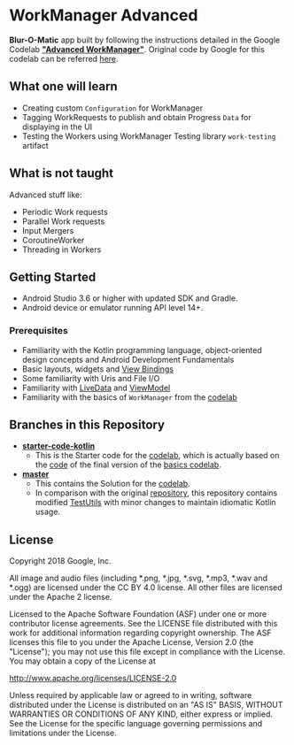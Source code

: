 # WorkManager Advanced

**Blur-O-Matic** app built by following the instructions detailed in the Google Codelab **["Advanced WorkManager"][WorkManager Advanced Codelab]**. Original code by Google for this codelab can be referred [here][WorkManager Advanced Repository].

## What one will learn

* Creating custom `Configuration` for WorkManager
* Tagging WorkRequests to publish and obtain Progress `Data` for displaying in the UI
* Testing the Workers using WorkManager Testing library `work-testing` artifact 

## What is not taught

Advanced stuff like:
* Periodic Work requests
* Parallel Work requests
* Input Mergers
* CoroutineWorker
* Threading in Workers

## Getting Started

* Android Studio 3.6 or higher with updated SDK and Gradle.
* Android device or emulator running API level 14+.

### Prerequisites
* Familiarity with the Kotlin programming language, object-oriented design concepts and Android Development Fundamentals
* Basic layouts, widgets and [View Bindings](https://d.android.com/topic/libraries/view-binding)
* Some familiarity with Uris and File I/O
* Familiarity with [LiveData](https://developer.android.com/topic/libraries/architecture/livedata) and [ViewModel](https://developer.android.com/topic/libraries/architecture/viewmodel)
* Familiarity with the basics of `WorkManager` from the [codelab](https://codelabs.developers.google.com/codelabs/android-workmanager/index.html)

## Branches in this Repository

* **[starter-code-kotlin](https://github.com/kaushiknsanji/android-workmanager-advanced/tree/starter-code-kotlin)**
	* This is the Starter code for the [codelab][WorkManager Advanced Codelab], which is actually based on the [code](https://github.com/kaushiknsanji/android-workmanager-basics/tree/master) of the final version of the [basics codelab](https://codelabs.developers.google.com/codelabs/android-workmanager/index.html).
* **[master](https://github.com/kaushiknsanji/android-workmanager-advanced/tree/master)**
	* This contains the Solution for the [codelab][WorkManager Advanced Codelab].
    * In comparison with the original [repository][WorkManager Advanced Repository], this repository contains modified [TestUtils](https://github.com/kaushiknsanji/android-workmanager-advanced/blob/master/app/src/androidTest/java/com/example/background/workers/TestUtils.kt) with minor changes to maintain idiomatic Kotlin usage.

## License

Copyright 2018 Google, Inc.

All image and audio files (including *.png, *.jpg, *.svg, *.mp3, *.wav
and *.ogg) are licensed under the CC BY 4.0 license. All other files are
licensed under the Apache 2 license.

Licensed to the Apache Software Foundation (ASF) under one or more contributor
license agreements.  See the LICENSE file distributed with this work for
additional information regarding copyright ownership.  The ASF licenses this
file to you under the Apache License, Version 2.0 (the "License"); you may not
use this file except in compliance with the License.  You may obtain a copy of
the License at

  http://www.apache.org/licenses/LICENSE-2.0

Unless required by applicable law or agreed to in writing, software
distributed under the License is distributed on an "AS IS" BASIS, WITHOUT
WARRANTIES OR CONDITIONS OF ANY KIND, either express or implied.  See the
License for the specific language governing permissions and limitations under
the License.		

<!-- Reference Style Links are to be placed after this -->
[WorkManager Advanced Codelab]: https://codelabs.developers.google.com/codelabs/android-adv-workmanager/index.html
[WorkManager Advanced Repository]: https://github.com/googlecodelabs/android-workmanager/tree/advanced
